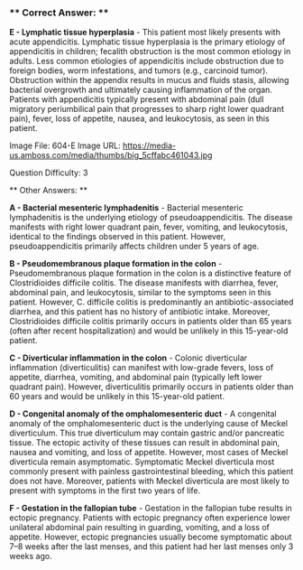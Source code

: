 ### ** Correct Answer: **

**E - Lymphatic tissue hyperplasia** - This patient most likely presents with acute appendicitis. Lymphatic tissue hyperplasia is the primary etiology of appendicitis in children; fecalith obstruction is the most common etiology in adults. Less common etiologies of appendicitis include obstruction due to foreign bodies, worm infestations, and tumors (e.g., carcinoid tumor). Obstruction within the appendix results in mucus and fluids stasis, allowing bacterial overgrowth and ultimately causing inflammation of the organ. Patients with appendicitis typically present with abdominal pain (dull migratory periumbilical pain that progresses to sharp right lower quadrant pain), fever, loss of appetite, nausea, and leukocytosis, as seen in this patient.

Image File: 604-E
Image URL: https://media-us.amboss.com/media/thumbs/big_5cffabc461043.jpg

Question Difficulty: 3

** Other Answers: **

**A - Bacterial mesenteric lymphadenitis** - Bacterial mesenteric lymphadenitis is the underlying etiology of pseudoappendicitis. The disease manifests with right lower quadrant pain, fever, vomiting, and leukocytosis, identical to the findings observed in this patient. However, pseudoappendicitis primarily affects children under 5 years of age.

**B - Pseudomembranous plaque formation in the colon** - Pseudomembranous plaque formation in the colon is a distinctive feature of Clostridioides difficile colitis. The disease manifests with diarrhea, fever, abdominal pain, and leukocytosis, similar to the symptoms seen in this patient. However, C. difficile colitis is predominantly an antibiotic-associated diarrhea, and this patient has no history of antibiotic intake. Moreover, Clostridioides difficile colitis primarily occurs in patients older than 65 years (often after recent hospitalization) and would be unlikely in this 15-year-old patient.

**C - Diverticular inflammation in the colon** - Colonic diverticular inflammation (diverticulitis) can manifest with low-grade fevers, loss of appetite, diarrhea, vomiting, and abdominal pain (typically left lower quadrant pain). However, diverticulitis primarily occurs in patients older than 60 years and would be unlikely in this 15-year-old patient.

**D - Congenital anomaly of the omphalomesenteric duct** - A congenital anomaly of the omphalomesenteric duct is the underlying cause of Meckel diverticulum. This true diverticulum may contain gastric and/or pancreatic tissue. The ectopic activity of these tissues can result in abdominal pain, nausea and vomiting, and loss of appetite. However, most cases of Meckel diverticula remain asymptomatic. Symptomatic Meckel diverticula most commonly present with painless gastrointestinal bleeding, which this patient does not have. Moreover, patients with Meckel diverticula are most likely to present with symptoms in the first two years of life.

**F - Gestation in the fallopian tube** - Gestation in the fallopian tube results in ectopic pregnancy. Patients with ectopic pregnancy often experience lower unilateral abdominal pain resulting in guarding, vomiting, and a loss of appetite. However, ectopic pregnancies usually become symptomatic about 7–8 weeks after the last menses, and this patient had her last menses only 3 weeks ago.

